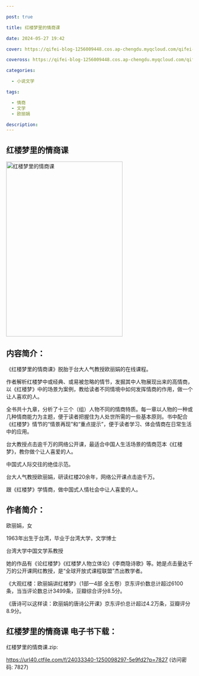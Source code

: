 ```yaml
---

post: true

title: 红楼梦里的情商课

date: 2024-05-27 19:42

cover: https://qifei-blog-1256009448.cos.ap-chengdu.myqcloud.com/qifei-blog/663044850ea9cb14035f45f8.jpg

coveross: https://qifei-blog-1256009448.cos.ap-chengdu.myqcloud.com/qifei-blog/663044850ea9cb14035f45f8.jpg

categories:

  - 小说文学

tags:

  - 情商
  - 文学
  - 欧丽娟

description:
---
```


## 红楼梦里的情商课
<img alt="红楼梦里的情商课 " class="aligncenter loaded" data-was-processed="true" decoding="async" fetchpriority="high" height="471" src="https://qifei-blog-1256009448.cos.ap-chengdu.myqcloud.com/qifei-blog/663044850ea9cb14035f45f8.jpg " style="cursor: zoom-in;" width="314"/>

## 内容简介：

《红楼梦里的情商课》脱胎于台大人气教授欧丽娟的在线课程。

作者解析红楼梦中或经典、或易被忽略的情节，发掘其中人物展现出来的高情商，以《红楼梦》中的场景为案例，教给读者不同情境中如何发挥情商的作用，做一个让人喜欢的人。

全书共十九章，分析了十三个（组）人物不同的情商特质。每一章以人物的一种或几种情商能力为主题，便于读者把握住为人处世所需的一些基本原则。书中配合《红楼梦》情节的“情景再现”和“重点提示”，便于读者学习、体会情商在日常生活中的应用。

台大教授点击逾千万的网络公开课，最适合中国人生活场景的情商范本《红楼梦》，教你做个让人喜爱的人。

中国式人际交往的绝佳示范。

台大人气教授欧丽娟，研读红楼20余年，网络公开课点击逾千万。

跟《红楼梦》学情商，做中国式人情社会中让人喜爱的人。

## 作者简介：

欧丽娟，女

1963年出生于台湾，毕业于台湾大学，文学博士

台湾大学中国文学系教授

她的作品有《论红楼梦》《红楼梦人物立体论》《李商隐诗歌》等。她是点击量达千万的公开课网红教授，是“全球开放式课程联盟”杰出教学者。

《大观红楼：欧丽娟讲红楼梦》（1部—4部 全五卷）京东评价数总计超过6100条，当当评论数总计3499条，豆瓣综合评分8.5分。

《唐诗可以这样读：欧丽娟的唐诗公开课》京东评价总计超过4.2万条，豆瓣评分8.9分。

## 红楼梦里的情商课 电子书下载：
红楼梦里的情商课.zip: 

https://url40.ctfile.com/f/24033340-1250098297-5e9fd2?p=7827 (访问密码: 7827)
